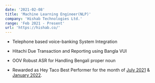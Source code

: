 ```yaml
---
date: '2021-02-08'
title: 'Machine Learning Engineer(NLP)'
company: 'Hishab Technologies Ltd.'
range: 'Feb 2021 - Present'
url: 'https://hishab.co/'
---
```


- Telephone based voice-banking System Integration

- Hitachi Due Transaction and Reporting using Bangla VUI

- OOV Robust ASR for Handling Bengali proper noun

- Rewarded as Hey Taco Best Performer for the month of [July 2021](https://drive.google.com/file/d/1ltoHdYa-AslD8w1nzFtaz_n_UqaKQjA2/view) & [January 2022](https://drive.google.com/file/d/1wnx4ZM0CDyXneV7W0lBvs54souvSts7F/view?usp=sharing).
